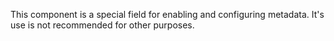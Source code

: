 
This component is a special field for enabling and configuring metadata. It's use is not recommended for other purposes.
